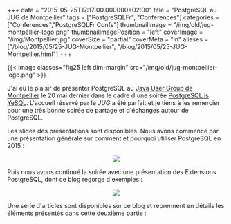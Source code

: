 +++
date = "2015-05-25T17:17:00.000000+02:00"
title = "PostgreSQL au JUG de Montpellier"
tags = ["PostgreSQLFr", "Conferences"]
categories = ["Conferences","PostgreSQLFr Confs"]
thumbnailImage = "/img/old/jug-montpellier-logo.png"
thumbnailImagePosition = "left"
coverImage = "/img/Montpellier.jpg"
coverSize = "partial"
coverMeta = "in"
aliases = ["/blog/2015/05/25-JUG-Montpellier",
           "/blog/2015/05/25-JUG-Montpellier.html"]
+++

{{< image classes="fig25 left dim-margin"
              src="/img/old/jug-montpellier-logo.png" >}}
           
J'ai eu le plaisir de présenter PostgreSQL au 
[Java User Group de Montpellier](http://www.jug-montpellier.org/)
le 20 mai dernier dans le cadre d'une soirée 
[PostgreSQL is YeSQL](http://www.jug-montpellier.org/event/36). L'accueil
réservé par le 
*JUG* a été parfait et je tiens à les remercier pour une très
bonne soirée de partage et d'échanges autour de PostgreSQL.

<!--more-->

Les slides des présentations sont disponibles. Nous avons commencé par une
présentation générale sur comment et pourquoi utiliser PostgreSQL en 2015 :

<center>
<div class="figure dim-margin">
  <a href="/images/confs/JUG-Montpellier-2015-05-PostgreSQL-is-YeSQL.pdf">
    <img src="/img/old/JUG-Montpellier-2015-05-PostgreSQL-is-YeSQL.png">
  </a>
</div>
</center>

Puis nous avons continué la soirée avec une présentation des Extensions
PostgreSQL, dont ce blog regorge d'exemples :

<center>
<div class="figure dim-margin">
  <a href="/images/confs/JUG-Montpellier-2015-05-PostgreSQL-Extensions.pdf">
    <img src="/img/old/JUG-Montpellier-2015-05-PostgreSQL-Extensions.png">
  </a>
</div>
</center>

Une série d'articles sont disponibles sur ce blog et reprennent en détails
les éléments présentés dans cette deuxième partie :
